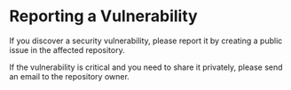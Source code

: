 # Reporting a Vulnerability

If you discover a security vulnerability, please report it by creating a public issue in the affected repository.

If the vulnerability is critical and you need to share it privately, please send an email to the repository owner.
